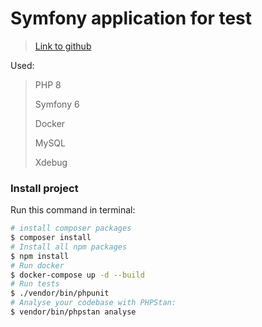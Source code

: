# Symfony application for test

> [Link to github](https://jubiwee.notion.site/Back-end-exercise-774229d74e3641509369489514f00c48)
> 
Used:
> 
> PHP 8
> 
> Symfony 6
> 
> Docker
>
> MySQL
> 
> Xdebug

### Install project
Run this command in terminal:
```bash
# install composer packages
$ composer install
# Install all npm packages
$ npm install
# Run docker
$ docker-compose up -d --build
# Run tests
$ ./vendor/bin/phpunit
# Analyse your codebase with PHPStan:
$ vendor/bin/phpstan analyse
```